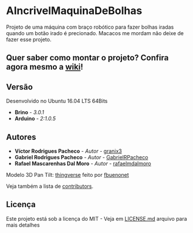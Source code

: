 # AIncrivelMaquinaDeBolhas
Projeto de uma máquina com braço robótico para fazer bolhas iradas quando um botão irado é precionado. Macacos me mordam não deixe de fazer esse projeto.

## Quer saber como montar o projeto? Confira agora mesmo a [wiki](https://github.com/BrinoOficial/AIncrivelMaquinaDeBolhas/wiki)!

## Versão
Desenvolvido no Ubuntu 16.04 LTS 64Bits
* **Brino** - *3.0.1*
* **Arduino** - *2:1.0.5*

## Autores

* **Víctor Rodrigues Pacheco** - *Autor* - [granix3](https://github.com/granix3)
* **Gabriel Rodrigues Pacheco** - *Autor* - [GabrielRPacheco](https://github.com/gabrielRPacheco)
* **Rafael Mascarenhas Dal Moro** - *Autor* - [rafaelmdalmoro](https://github.com/rafaelmdalmoro)

Modelo 3D Pan Tilt: [thingverse](https://www.thingiverse.com/thing:708819) feito por [fbuenonet](https://www.thingiverse.com/fbuenonet/about)

Veja também a lista de [contributors](https://github.com/BrinoOficial/AIncrivelMaquinaDeBolhas/graphs/contributors).

## Licença

Este projeto está sob a licença do MIT - Veja em [LICENSE.md](LICENSE.md) arquivo para mais detalhes
